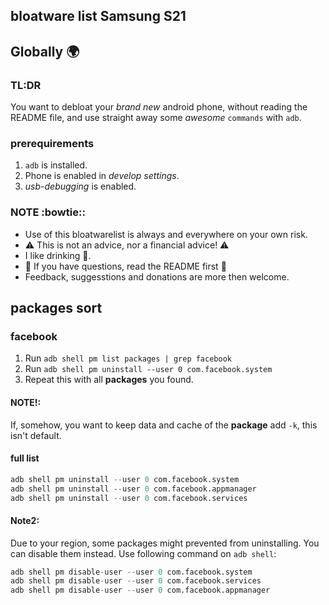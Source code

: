 ## bloatware list Samsung S21

## Globally :earth_africa:

### TL:DR
You want to debloat your *brand new* android phone, without reading the README file, and use straight away some *awesome* `commands` with `adb`.

### prerequirements
1.  `adb` is installed.
2.  Phone is enabled in *develop settings*.
3. *usb-debugging* is enabled.

### NOTE :bowtie::
- Use of this bloatwarelist is always and everywhere on your own risk.
- :warning: This is not an advice, nor a financial advice! :warning:
- I like drinking :beer:.
- :green_book: If you have questions, read the README first :green_book:
- Feedback, suggesstions and donations are more then welcome.

## packages sort

### facebook
1. Run `adb shell pm list packages | grep facebook`
2. Run `adb shell pm uninstall --user 0 com.facebook.system`
3. Repeat this with all **packages** you found.
#### NOTE!:
If, somehow, you want to keep data and cache of the **package** add  `-k`, this isn't default.
#### full list
```s
adb shell pm uninstall --user 0 com.facebook.system
adb shell pm uninstall --user 0 com.facebook.appmanager
adb shell pm uninstall --user 0 com.facebook.services
```
#### Note2:
Due to your region, some packages might prevented from uninstalling. You can disable them instead. Use following command on `adb shell`:
```s
adb shell pm disable-user --user 0 com.facebook.system 
adb shell pm disable-user --user 0 com.facebook.services
adb shell pm disable-user --user 0 com.facebook.appmanager
```




